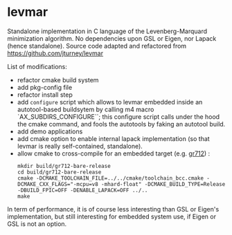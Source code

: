 # levmar

Standalone implementation in C language of the Levenberg-Marquard minimization algorithm.
No dependencies upon GSL or Eigen, nor Lapack (hence standalone).
Source code adapted and refactored from https://github.com/jturney/levmar

List of modifications:

- refactor cmake build system
- add pkg-config file
- refactor install step
- add `configure` script which allows to levmar embedded inside an autotool-based buildsytem by calling m4 macro `AX_SUBDIRS_CONFIGURE``; this configure script calls under the hood the cmake command, and fools the autotools by faking an autotool build.
- add demo applications
- add cmake option to enable internal lapack implementation (so that levmar is really self-contained, standalone).
- allow cmake to cross-compile for an embedded target (e.g. [gr712](https://www.gaisler.com/index.php/products/components/gr712rc)) :
  ```shell
  mkdir build/gr712-bare-release
  cd build/gr712-bare-release
  cmake -DCMAKE_TOOLCHAIN_FILE=../../cmake/toolchain_bcc.cmake -DCMAKE_CXX_FLAGS="-mcpu=v8 -mhard-float" -DCMAKE_BUILD_TYPE=Release -DBUILD_FPIC=OFF -DENABLE_LAPACK=OFF ../..
  make
  ```
In term of performance, it is of course less interesting than GSL or Eigen's implementation, but still interesting for embedded system use, if Eigen or GSL is not an option.
